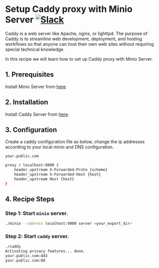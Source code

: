 # Setup Caddy proxy with Minio Server  [![Slack](https://slack.minio.io/slack?type=svg)](https://slack.minio.io)

Caddy is a web server like Apache, nginx, or lighttpd. The purpose of Caddy is to streamline  web development, deployment, and hosting workflows so that anyone can host their own web sites without requiring special technical knowledge.

In this recipe we will learn how to set up Caddy proxy with Minio Server.

## 1. Prerequisites

Install Minio Server from [here](http://docs.minio.io/docs/minio-quickstart-guide).

## 2. Installation

Install Caddy Server from [here](https://caddyserver.com/download).

## 3. Configuration

Create a caddy configuration file as below, change the ip addresses according to your local minio and DNS configuration.

```sh
your.public.com

proxy / localhost:9000 {
    header_upstream X-Forwarded-Proto {scheme}
    header_upstream X-Forwarded-Host {host}
    header_upstream Host {host}
}
```

## 4. Recipe Steps

### Step 1: Start `minio` server.


```sh
./minio --address localhost:9000 server <your_export_dir>
```

### Step 2: Start `caddy` server.

```sh
./caddy
Activating privacy features... done.
your.public.com:443
your.public.com:80
```
